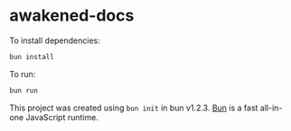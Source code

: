 # awakened-docs

To install dependencies:

```bash
bun install
```

To run:

```bash
bun run 
```

This project was created using `bun init` in bun v1.2.3. [Bun](https://bun.sh) is a fast all-in-one JavaScript runtime.
